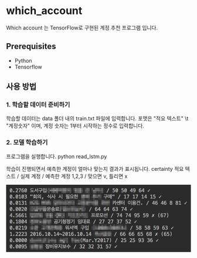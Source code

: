 # which_account

Which account 는 TensorFlow로 구현된 계정 추천 프로그램 입니다.

## Prerequisites

- Python
- Tensorflow

## 사용 방법

### 1. 학습할 데이터 준비하기

학습할 데이터는 data 폴더 내의 train.txt 파일에 입력합니다.
    포맷은 "적요 텍스트" \t "계정숫자" 이며, 계정 숫자는 1부터 시작하는 정수로 입력합니다.

### 2. 모델 학습하기

프로그램을 실행합니다.
    python read_lstm.py

학습이 진행되면서 예측한 계정이 얼마나 맞는지 결과가 표시됩니다.
    certainty 적요 텍스트 / 실제 계정 / 예측한 계정 1,2,3 / 맞으면 v, 틀리면 x

![result](./assets/result.jpg)